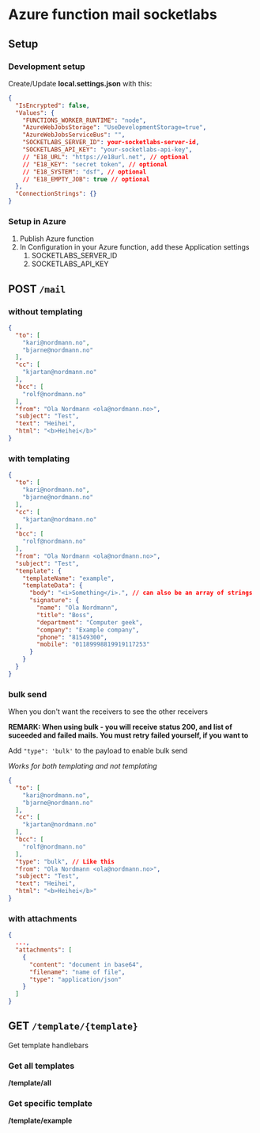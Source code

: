 # Azure function mail socketlabs

## Setup

### Development setup

Create/Update **local.settings.json** with this:
```json
{
  "IsEncrypted": false,
  "Values": {
    "FUNCTIONS_WORKER_RUNTIME": "node",
    "AzureWebJobsStorage": "UseDevelopmentStorage=true",
    "AzureWebJobsServiceBus": "",
    "SOCKETLABS_SERVER_ID": your-socketlabs-server-id,
    "SOCKETLABS_API_KEY": "your-socketlabs-api-key",
    // "E18_URL": "https://e18url.net", // optional
    // "E18_KEY": "secret token", // optional
    // "E18_SYSTEM": "dsf", // optional
    // "E18_EMPTY_JOB": true // optional
  },
  "ConnectionStrings": {}
}
```

<!-- ### E18

To support [E18](https://github.com/vtfk/e18-node#usage), add `E18_URL`, `E18_KEY` and `E18_SYSTEM` -->

### Setup in Azure

1. Publish Azure function
1. In Configuration in your Azure function, add these Application settings
    1. SOCKETLABS_SERVER_ID
    1. SOCKETLABS_API_KEY

## **POST** `/mail`

### without templating

```json
{
  "to": [
    "kari@nordmann.no",
    "bjarne@nordmann.no"
  ],
  "cc": [
    "kjartan@nordmann.no"
  ],
  "bcc": [
    "rolf@nordmann.no"
  ],
  "from": "Ola Nordmann <ola@nordmann.no>",
  "subject": "Test",
  "text": "Heihei",
  "html": "<b>Heihei</b>"
}
```

### with templating

```json
{
  "to": [
    "kari@nordmann.no",
    "bjarne@nordmann.no"
  ],
  "cc": [
    "kjartan@nordmann.no"
  ],
  "bcc": [
    "rolf@nordmann.no"
  ],
  "from": "Ola Nordmann <ola@nordmann.no>",
  "subject": "Test",
  "template": {
    "templateName": "example",
    "templateData": {
      "body": "<i>Something</i>.", // can also be an array of strings
      "signature": {
        "name": "Ola Nordmann",
        "title": "Boss",
        "department": "Computer geek",
        "company": "Example company",
        "phone": "81549300",
        "mobile": "01189998819919117253"
      }
    }
  }
}
```

### bulk send
When you don't want the receivers to see the other receivers

**REMARK: When using bulk - you will receive status 200, and list of suceeded and failed mails. You must retry failed yourself, if you want to**

Add `"type": 'bulk'` to the payload to enable bulk send

*Works for both templating and not templating*


```json
{
  "to": [
    "kari@nordmann.no",
    "bjarne@nordmann.no"
  ],
  "cc": [
    "kjartan@nordmann.no"
  ],
  "bcc": [
    "rolf@nordmann.no"
  ],
  "type": "bulk", // Like this
  "from": "Ola Nordmann <ola@nordmann.no>",
  "subject": "Test",
  "text": "Heihei",
  "html": "<b>Heihei</b>"
}
```


### with attachments

```json
{
  ...,
  "attachments": [
    {
      "content": "document in base64",
      "filename": "name of file",
      "type": "application/json"
    }
  ]
}
```

## **GET** `/template/{template}`

Get template handlebars

### Get all templates

**/template/all**


### Get specific template

**/template/example**
